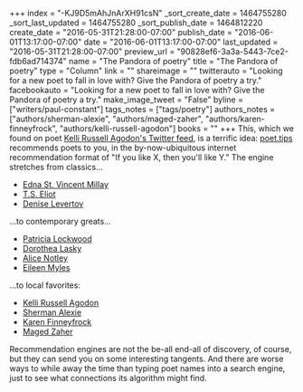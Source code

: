 +++
index = "-KJ9D5mAhJnArXH91csN"
_sort_create_date = 1464755280
_sort_last_updated = 1464755280
_sort_publish_date = 1464812220
create_date = "2016-05-31T21:28:00-07:00"
publish_date = "2016-06-01T13:17:00-07:00"
date = "2016-06-01T13:17:00-07:00"
last_updated = "2016-05-31T21:28:00-07:00"
preview_url = "90828ef6-3a3a-5443-7ce2-fdb6ad714374"
name = "The Pandora of poetry"
title = "The Pandora of poetry"
type = "Column"
link = ""
shareimage = ""
twitterauto = "Looking for a new poet to fall in love with? Give the Pandora of poetry a try."
facebookauto = "Looking for a new poet to fall in love with? Give the Pandora of poetry a try."
make_image_tweet = "False"
byline = ["writers/paul-constant"]
tags_notes = ["tags/poetry"]
authors_notes = ["authors/sherman-alexie", "authors/maged-zaher", "authors/karen-finneyfrock", "authors/kelli-russell-agodon"]
books = ""
+++
This, which we found on poet [Kelli Russell Agodon's Twitter feed](https://twitter.com/KelliAgodon/status/737732895754747904), is a terrific idea: [poet.tips](http://poet.tips/) recommends poets to you, in the by-now-ubiquitous internet recommendation format of "If you like X, then you'll like Y." The engine stretches from classics...

* [Edna St. Vincent Millay](http://poet.tips/poet/edna_st._vincent_millay/)
* [T.S. Eliot](http://poet.tips/poet/t.s._eliot/)
* [Denise Levertov](http://poet.tips/poet/denise_levertov/)

...to contemporary greats...

* [Patricia Lockwood](http://poet.tips/poet/patricia_lockwood/)
* [Dorothea Lasky](http://poet.tips/poet/dorothea_lasky/)
* [Alice Notley](http://poet.tips/poet/alice_notley/)
* [Eileen Myles](http://poet.tips/poet/eileen_myles/)

...to local favorites:

* [Kelli Russell Agodon](http://poet.tips/poet/kelli_russell_agodon/)
* [Sherman Alexie](http://poet.tips/poet/sherman_alexie/)
* [Karen Finneyfrock](http://poet.tips/poet/karen_finneyfrock/)
* [Maged Zaher](http://poet.tips/poet/maged_zaher/)

Recommendation engines are not the be-all end-all of discovery, of course, but they can send you on some interesting tangents. And there are worse ways to while away the time than typing poet names into a search engine, just to see what connections its algorithm might find.